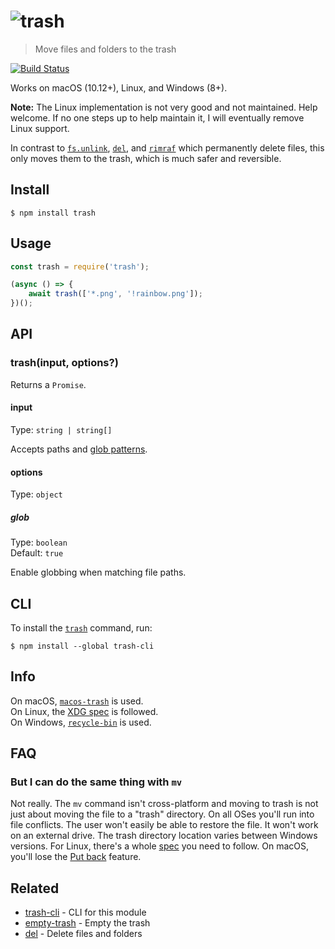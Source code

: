 # ![trash](media/logo.svg)

> Move files and folders to the trash

[![Build Status](https://travis-ci.com/sindresorhus/trash.svg?branch=master)](https://travis-ci.com/github/sindresorhus/trash)

Works on macOS (10.12+), Linux, and Windows (8+).

**Note:** The Linux implementation is not very good and not maintained. Help welcome. If no one steps up to help maintain it, I will eventually remove Linux support.

In contrast to [`fs.unlink`](https://nodejs.org/api/fs.html#fs_fs_unlink_path_callback), [`del`](https://github.com/sindresorhus/del), and [`rimraf`](https://github.com/isaacs/rimraf) which permanently delete files, this only moves them to the trash, which is much safer and reversible.

## Install

```
$ npm install trash
```

## Usage

```js
const trash = require('trash');

(async () => {
	await trash(['*.png', '!rainbow.png']);
})();
```

## API

### trash(input, options?)

Returns a `Promise`.

#### input

Type: `string | string[]`

Accepts paths and [glob patterns](https://github.com/sindresorhus/globby#globbing-patterns).

#### options

Type: `object`

##### glob

Type: `boolean`\
Default: `true`

Enable globbing when matching file paths.

## CLI

To install the [`trash`](https://github.com/sindresorhus/trash-cli) command, run:

```
$ npm install --global trash-cli
```

## Info

On macOS, [`macos-trash`](https://github.com/sindresorhus/macos-trash) is used.\
On Linux, the [XDG spec](http://standards.freedesktop.org/trash-spec/trashspec-1.0.html) is followed.\
On Windows, [`recycle-bin`](https://github.com/sindresorhus/recycle-bin) is used.

## FAQ

### But I can do the same thing with `mv`

Not really. The `mv` command isn't cross-platform and moving to trash is not just about moving the file to a "trash" directory. On all OSes you'll run into file conflicts. The user won't easily be able to restore the file. It won't work on an external drive. The trash directory location varies between Windows versions. For Linux, there's a whole [spec](http://www.ramendik.ru/docs/trashspec.html) you need to follow. On macOS, you'll lose the [Put back](http://mac-fusion.com/trash-tip-how-to-put-files-back-to-their-original-location/) feature.

## Related

- [trash-cli](https://github.com/sindresorhus/trash-cli) - CLI for this module
- [empty-trash](https://github.com/sindresorhus/empty-trash) - Empty the trash
- [del](https://github.com/sindresorhus/del) - Delete files and folders
